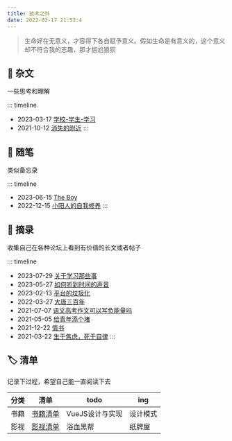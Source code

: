 ```yaml
---
title: 技术之外
date: 2022-03-17 21:53:4
---
```


> 生命好在无意义，才容得下各自赋予意义。假如生命是有意义的，这个意义却不符合我的志趣，那才尴尬狼狈

## 📜 杂文
一些思考和理解

::: timeline
- 2023-03-17 [学校-学生-学习](resources/essays/学校-学生-学习) 
- 2021-10-12 [消失的附近](resources/essays/消失的附近) 
:::

## 📃 随笔
类似备忘录

::: timeline
- 2023-06-15 [The Boy](resources/notes/theboy)
- 2022-12-15 [小阳人的自我修养](resources/notes/小阳人的自我修养) 
:::

## 📄 摘录
收集自己在各种论坛上看到有价值的长文或者帖子

::: timeline
- 2023-07-29 [关于学习那些事](resources/excerpt/关于学习那些事)
- 2023-05-27 [如何听到时间的声音](resources/excerpt/如何听到时间的声音)
- 2023-02-13 [平台的垃圾化](resources/excerpt/平台的垃圾化)
- 2022-03-27 [大唐三百年](resources/excerpt/大唐三百年)
- 2021-07-07 [语文高考作文可以写负能量吗](resources/excerpt/语文高考作文可以写负能量作文吗)
- 2021-05-05 [给青年添个堵](resources/excerpt/给青年添个堵)
- 2021-12-22 [情书](resources/excerpt/情书)
- 2021-03-22 [生于焦虑，死于自律](resources/excerpt/生于焦虑-死于自律) 
:::


## 🏷️ 清单
记录下过程，希望自己能一直阅读下去

| 分类 | 清单 | todo | ing |
| ---  | --- | --- | --- |
| 书籍 | [书籍清单](resources/list/书籍清单) | VueJS设计与实现 | 设计模式 |
| 影视 | [影视清单](resources/list/影视清单) | 浴血黑帮 | 纸牌屋 |
